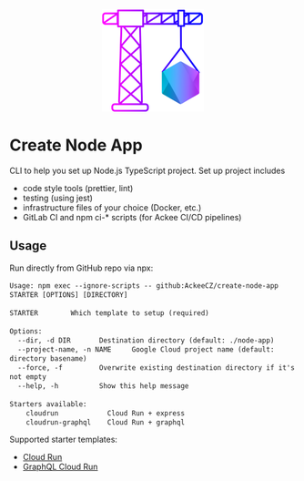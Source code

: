 <div align="center">

![](logo.png)

</div>

# Create Node App

CLI to help you set up Node.js TypeScript project. Set up project includes

- code style tools (prettier, lint)
- testing (using jest)
- infrastructure files of your choice (Docker, etc.)
- GitLab CI and npm ci-\* scripts (for Ackee CI/CD pipelines)

## Usage

Run directly from GitHub repo via npx:

```
Usage: npm exec --ignore-scripts -- github:AckeeCZ/create-node-app STARTER [OPTIONS] [DIRECTORY]

STARTER        Which template to setup (required)

Options:
  --dir, -d DIR       Destination directory (default: ./node-app)
  --project-name, -n NAME     Google Cloud project name (default: directory basename)
  --force, -f         Overwrite existing destination directory if it's not empty
  --help, -h          Show this help message

Starters available:
    cloudrun            Cloud Run + express
    cloudrun-graphql    Cloud Run + graphql
```

Supported starter templates:

- [Cloud Run](./starter/cloudrun/README.md)
- [GraphQL Cloud Run](./starter/cloudrun-graphql/README.md)
